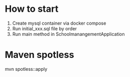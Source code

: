# How to start
1. Create mysql container via docker compose
2. Run initial_xxx.sql file by order
3. Run main method in SchoolmanangementApplication

# Maven spotless
mvn spotless::apply

